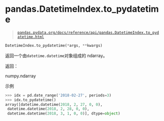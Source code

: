 # pandas.DatetimeIndex.to_pydatetime

> [`pandas.pydata.org/docs/reference/api/pandas.DatetimeIndex.to_pydatetime.html`](https://pandas.pydata.org/docs/reference/api/pandas.DatetimeIndex.to_pydatetime.html)

```py
DatetimeIndex.to_pydatetime(*args, **kwargs)
```

返回一个由`datetime.datetime`对象组成的 ndarray。

返回：

numpy.ndarray

示例

```py
>>> idx = pd.date_range('2018-02-27', periods=3)
>>> idx.to_pydatetime()
array([datetime.datetime(2018, 2, 27, 0, 0),
 datetime.datetime(2018, 2, 28, 0, 0),
 datetime.datetime(2018, 3, 1, 0, 0)], dtype=object) 
```
